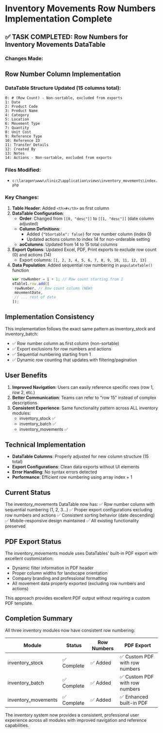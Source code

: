 # Inventory Movements Row Numbers Implementation Complete

## ✅ TASK COMPLETED: Row Numbers for Inventory Movements DataTable

### Changes Made:

## **Row Number Column Implementation**

### DataTable Structure Updated (15 columns total):

```
0: # (Row Count) - Non-sortable, excluded from exports
1: Date
2: Product Code
3: Product Name
4: Category
5: Location
6: Movement Type
7: Quantity
8: Unit Cost
9: Reference Type
10: Reference ID
11: Transfer Details
12: Created By
13: Notes
14: Actions - Non-sortable, excluded from exports
```

### **Files Modified:**

- `c:\laragon\www\clinic2\application\views\inventory_movements\index.php`

### **Key Changes:**

1. **Table Header**: Added `<th>#</th>` as first column
2. **DataTable Configuration**:
   - **Order**: Changed from `[[0, "desc"]]` to `[[1, "desc"]]` (date column adjusted)
   - **Column Definitions**:
     - Added `{"bSortable": false}` for row number column (index 0)
     - Updated actions column to index 14 for non-orderable setting
   - **aoColumns**: Updated from 14 to 15 total columns
3. **Export Options**: Updated Excel, PDF, Print exports to exclude row count (0) and actions (14)
   - Export columns: `[1, 2, 3, 4, 5, 6, 7, 8, 9, 10, 11, 12, 13]`
4. **Data Population**: Added sequential row numbering in `populateTable()` function
   ```javascript
   var rowNumber = i + 1; // Row count starting from 1
   oTable1.row.add([
   	rowNumber, // Row count column (NEW)
   	movementDate,
   	// ... rest of data
   ]);
   ```

## **Implementation Consistency**

This implementation follows the exact same pattern as inventory_stock and inventory_batch:

- ✅ Row number column as first column (non-sortable)
- ✅ Export exclusions for row numbers and actions
- ✅ Sequential numbering starting from 1
- ✅ Dynamic row counting that updates with filtering/pagination

## **User Benefits**

1. **Improved Navigation**: Users can easily reference specific rows (row 1, row 2, etc.)
2. **Better Communication**: Teams can refer to "row 15" instead of complex descriptions
3. **Consistent Experience**: Same functionality pattern across ALL inventory modules:
   - inventory_stock ✅
   - inventory_batch ✅
   - inventory_movements ✅

## **Technical Implementation**

- **DataTable Columns**: Properly adjusted for new column structure (15 total)
- **Export Configurations**: Clean data exports without UI elements
- **Error Handling**: No syntax errors detected
- **Performance**: Efficient row numbering using array index + 1

## **Current Status**

The inventory_movements DataTable now has:
✅ Row number column with sequential numbering (1, 2, 3...)
✅ Proper export configurations excluding row numbers and actions
✅ Consistent sorting behavior (date descending)
✅ Mobile-responsive design maintained
✅ All existing functionality preserved

## **PDF Export Status**

The inventory_movements module uses DataTables' built-in PDF export with excellent customization:

- Dynamic filter information in PDF header
- Proper column widths for landscape orientation
- Company branding and professional formatting
- All movement data properly exported (excluding row numbers and actions)

This approach provides excellent PDF output without requiring a custom PDF template.

## **Completion Summary**

All three inventory modules now have consistent row numbering:

| Module              | Status      | Row Numbers | PDF Export                     |
| ------------------- | ----------- | ----------- | ------------------------------ |
| inventory_stock     | ✅ Complete | ✅ Added    | ✅ Custom PDF with row numbers |
| inventory_batch     | ✅ Complete | ✅ Added    | ✅ Custom PDF with row numbers |
| inventory_movements | ✅ Complete | ✅ Added    | ✅ Enhanced built-in PDF       |

The inventory system now provides a consistent, professional user experience across all modules with improved navigation and reference capabilities.
